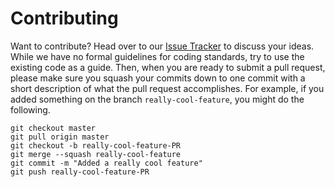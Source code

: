 # Contributing

Want to contribute? Head over to our [Issue Tracker](https://github.com/thinknode/thinknode-provider-seed-node/issues) to discuss your ideas. While we have no formal guidelines for coding standards, try to use the existing code as a guide. Then, when you are ready to submit a pull request, please make sure you squash your commits down to one commit with a short description of what the pull request accomplishes. For example, if you added something on the branch `really-cool-feature`, you might do the following.

```
git checkout master
git pull origin master
git checkout -b really-cool-feature-PR
git merge --squash really-cool-feature
git commit -m "Added a really cool feature"
git push really-cool-feature-PR
```